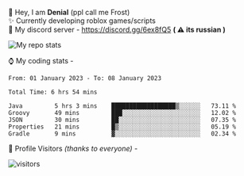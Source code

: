 🤚 Hey, I am **Denial** (ppl call me Frost)  
✨ Currently developing roblox games/scripts  
💎  My discord server - https://discord.gg/6ex8fQ5 **( ⚠ its russian )**  

<img alt="My repo stats" src="https://github-readme-stats.vercel.app/api?username=FrostX-Official&show_icons=true&theme=radical">

⌚ My coding stats -

<!--START_SECTION:waka-->

```text
From: 01 January 2023 - To: 08 January 2023

Total Time: 6 hrs 54 mins

Java         5 hrs 3 mins    ██████████████████▒░░░░░░   73.11 %
Groovy       49 mins         ███░░░░░░░░░░░░░░░░░░░░░░   12.02 %
JSON         30 mins         ██░░░░░░░░░░░░░░░░░░░░░░░   07.35 %
Properties   21 mins         █▒░░░░░░░░░░░░░░░░░░░░░░░   05.19 %
Gradle       9 mins          ▓░░░░░░░░░░░░░░░░░░░░░░░░   02.34 %
```

<!--END_SECTION:waka-->

🧥 Profile Visitors *(thanks to everyone)* -  
  
![visitors](https://visitor-badge.glitch.me/badge?page_id=FrostX-Official.FrostX-Official)
